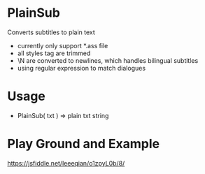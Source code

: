 # PlainSub
Converts subtitles to plain text
* currently only support *.ass file
* all styles tag are trimmed
* \N are converted to newlines, which handles bilingual subtitles
* using regular expression to match dialogues

# Usage
* PlainSub( txt ) => plain txt string

# Play Ground and Example
https://jsfiddle.net/leeeqian/o1zpyL0b/8/
